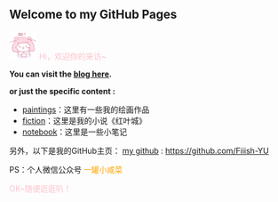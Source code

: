 ## Welcome to my GitHub Pages


![](/images/magical_star/a.png)
<font color=pink>Hi，欢迎你的来访~</font>

**You can visit the [blog here](https://fiiish-yu.github.io/).**

**or just the specific content :**

- [paintings](https://fiiish-yu.github.io/paintings/index)：这里有一些我的绘画作品
- [fiction](https://fiiish-yu.github.io/redleaf/index)：这里是我的小说《红叶城》
- [notebook](https://fiiish-yu.github.io/notebook/index)：这里是一些小笔记

另外，以下是我的GitHub主页：
[my github](https://github.com/Fiiish-YU) : https://github.com/Fiiish-YU

PS：个人微信公众号 <font color=orange>一罐小咸菜</font>

<font color=pink>OK~随便逛逛叭！</font>